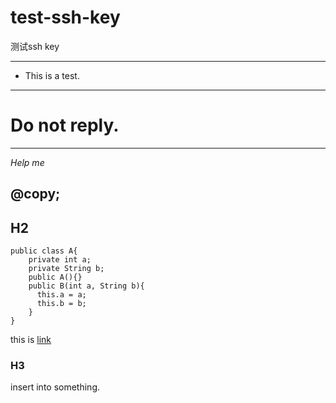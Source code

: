 # test-ssh-key
测试ssh key
***
* This is a test.

***

# Do not reply.

-------

*Help me*

@copy;
------

## H2

    public class A{
        private int a;
        private String b;
        public A(){}
        public B(int a, String b){
          this.a = a;
          this.b = b;
        }
    }
 
this is [link](http://ayane.ren)

### H3


insert into something.
